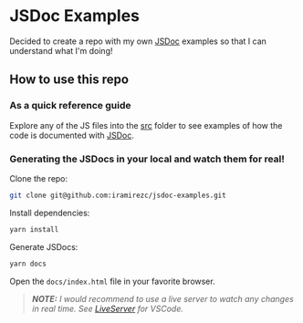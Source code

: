 # JSDoc Examples

Decided to create a repo with my own [JSDoc](https://jsdoc.app/index.html) examples so that I can understand what I'm doing!

## How to use this repo

### As a quick reference guide

Explore any of the JS files into the [src](./src) folder to see examples of how the code is documented with [JSDoc](https://jsdoc.app/index.html).

### Generating the JSDocs in your local and watch them for real!

Clone the repo:

```sh
git clone git@github.com:iramirezc/jsdoc-examples.git
```

Install dependencies:

```sh
yarn install
```

Generate JSDocs:

```sh
yarn docs
```

Open the `docs/index.html` file in your favorite browser.

> _**NOTE:** I would recommend to use a live server to watch any changes in real time. See [LiveServer](https://marketplace.visualstudio.com/items?itemName=ritwickdey.LiveServer) for VSCode._
